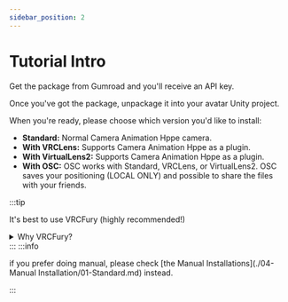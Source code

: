 ```yaml
---
sidebar_position: 2
---
```


# Tutorial Intro
Get the package from Gumroad and you'll receive an API key.

Once you've got the package, unpackage it into your avatar Unity project.

When you're ready, please choose which version you'd like to install:

- **Standard:** Normal Camera Animation Hppe camera.
- **With VRCLens:** Supports Camera Animation Hppe as a plugin.
- **With VirtualLens2:** Supports Camera Animation Hppe as a plugin.
- **With OSC:** OSC works with Standard, VRCLens, or VirtualLens2. OSC saves your positioning (LOCAL ONLY) and possible to share the files with your friends.

:::tip

It's best to use VRCFury (highly recommended!)

<details>
  <summary>Why VRCFury?</summary>

  VRCFury simplifies the installation and customization process for VRChat avatars and assets, ensuring everything works seamlessly. It's highly recommended to choose the package with VRCFury support. VRCFury will automatically handle the asset installation and setup for you.

</details>
:::
:::info

if you prefer doing manual, please check [the Manual Installations](./04-Manual Installation/01-Standard.md) instead.

:::
